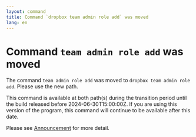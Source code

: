 ```yaml
---
layout: command
title: Command `dropbox team admin role add` was moved
lang: en
---
```


# Command `team admin role add` was moved

The command `team admin role add` was moved to `dropbox team admin role add`. Please use the new path.

This command is available at both path(s) during the transition period until the build released before 2024-06-30T15:00:00Z. If you are using this version of the program, this command will continue to be available after this date.

Please see [Announcement](https://github.com/watermint/toolbox/discussions/799) for more detail.


